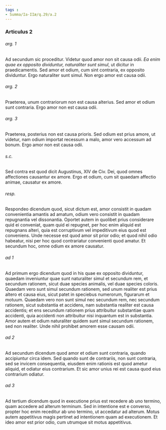 ```yaml
---
tags : 
- Summa/Ia-IIæ/q.29/a.2
---
```


### Articulus 2

###### arg. 1
Ad secundum sic proceditur. Videtur quod amor non sit causa odii. *Ea enim quae ex opposito dividuntur, naturaliter sunt simul*, ut dicitur in praedicamentis. Sed amor et odium, cum sint contraria, ex opposito dividuntur. Ergo naturaliter sunt simul. Non ergo amor est causa odii.

###### arg. 2
Praeterea, unum contrariorum non est causa alterius. Sed amor et odium sunt contraria. Ergo amor non est causa odii.

###### arg. 3
Praeterea, posterius non est causa prioris. Sed odium est prius amore, ut videtur, nam odium importat recessum a malo, amor vero accessum ad bonum. Ergo amor non est causa odii.

###### s.c.
Sed contra est quod dicit Augustinus, XIV de Civ. Dei, quod omnes affectiones causantur ex amore. Ergo et odium, cum sit quaedam affectio animae, causatur ex amore.

###### resp.
Respondeo dicendum quod, sicut dictum est, amor consistit in quadam convenientia amantis ad amatum, odium vero consistit in quadam repugnantia vel dissonantia. Oportet autem in quolibet prius considerare quid ei conveniat, quam quid ei repugnet, per hoc enim aliquid est repugnans alteri, quia est corruptivum vel impeditivum eius quod est conveniens. Unde necesse est quod amor sit prior odio; et quod nihil odio habeatur, nisi per hoc quod contrariatur convenienti quod amatur. Et secundum hoc, omne odium ex amore causatur.

###### ad 1
Ad primum ergo dicendum quod in his quae ex opposito dividuntur, quaedam inveniuntur quae sunt naturaliter simul et secundum rem, et secundum rationem, sicut duae species animalis, vel duae species coloris. Quaedam vero sunt simul secundum rationem, sed unum realiter est prius altero et causa eius, sicut patet in speciebus numerorum, figurarum et motuum. Quaedam vero non sunt simul nec secundum rem, nec secundum rationem, sicut substantia et accidens, nam substantia realiter est causa accidentis; et ens secundum rationem prius attribuitur substantiae quam accidenti, quia accidenti non attribuitur nisi inquantum est in substantia. Amor autem et odium naturaliter quidem sunt simul secundum rationem, sed non realiter. Unde nihil prohibet amorem esse causam odii.

###### ad 2
Ad secundum dicendum quod amor et odium sunt contraria, quando accipiuntur circa idem. Sed quando sunt de contrariis, non sunt contraria, sed se invicem consequentia, eiusdem enim rationis est quod ametur aliquid, et odiatur eius contrarium. Et sic amor unius rei est causa quod eius contrarium odiatur.

###### ad 3
Ad tertium dicendum quod in executione prius est recedere ab uno termino, quam accedere ad alterum terminum. Sed in intentione est e converso, propter hoc enim receditur ab uno termino, ut accedatur ad alterum. Motus autem appetitivus magis pertinet ad intentionem quam ad executionem. Et ideo amor est prior odio, cum utrumque sit motus appetitivus.

